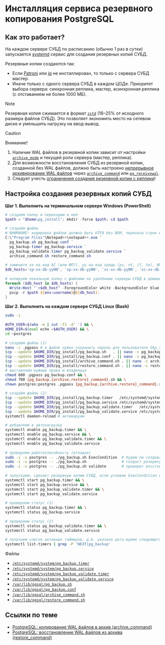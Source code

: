 # Инсталляция сервиса резервного копирования PostgreSQL

## Как это работает?

На каждом сервере СУБД по расписанию (обычно 1 раз в сутки) запускается [systemd](https://en.wikipedia.org/wiki/Systemd) сервис для создания резервных копий СУБД.

Резервные копии создаются так:
* Если [Patroni](https://patroni.readthedocs.io/en/latest/) или [jq](https://jqlang.org/) не инсталлирован, то только с сервера СУБД мастер.
* Иначе только с одного сервера СУБД в каждом ЦОДе. Приоритет выбора сервера: синхронная реплика, мастер, асинхронная реплика (с отставанием не более 1000 МБ).

> [!NOTE]
> Резервная копия сжимается в формат [`zstd`](https://github.com/facebook/zstd) (16–25% от исходного размера файлов СУБД). Это позволяет экономить место на сетевом диске и уменьшить нагрузку на ввод-вывод.

> [!CAUTION]
> Внимание!
> 1. Наличие WAL файлов в резервной копии зависит от настройки [`archive_mode`](https://postgrespro.ru/docs/postgresql/17/runtime-config-wal#GUC-ARCHIVE-MODE) и текущей роли сервера (мастер, реплика).
> 2. Для возможности восстановления СУБД из резервной копии, созданной без WAL файлов, должно быть настроено [непрерывное архивирование WAL файлов](https://postgrespro.ru/docs/postgresql/16/continuous-archiving) 
через [`archive_command`](https://postgrespro.ru/docs/postgresql/16/runtime-config-wal#GUC-ARCHIVE-COMMAND) 
или [`pg_receivewal`](https://postgrespro.ru/docs/postgresql/16/app-pgreceivewal).
> 3. Следует учесть [ограничения создания резервной копии с реплики](https://postgrespro.ru/docs/postgresql/16/app-pgbasebackup)!

## Настройка создания резервных копий СУБД

**Шаг 1. Выполнить на терминальном сервере Windows (PowerShell)**
```powershell
# создаём папку и переходим в неё
$path = "$home\pg_install"; mkdir -force $path; cd $path
 
# создаём файлы
# ВНИМАНИЕ! кодировка файлов должна быть UTF8 без BOM, переносы строк в формате Unix (LF)
C:\"Program Files"\Notepad++\notepad++.exe `
  pg_backup.sh pg_backup.conf `
  pg_backup.timer pg_backup.service `
  pg_backup_validate.timer pg_backup_validate.service `
  archive_command.sh restore_command.sh
 
# замените xx на код АС (или ФП?), yy на код среды (ps, nt, if, te), NN на порядковый номер
$db_hosts='sp-xx-db-yyNN', 'sp-xx-db-yyNN', 'sc-xx-db-yyNN', 'sc-xx-db-yyNN'
 
# копируем локальную папку с файлами на удалённые серверы СУБД в домашнюю папку (Windows -> Linux)
foreach ($db_host in $db_hosts) {
  Write-Host "`n$db_host" -ForegroundColor white -BackgroundColor blue
  pscp -r $path ${env:username}@${db_host}:
}
```

**Шаг 2. Выполнить на каждом сервере СУБД Linux (Bash)**
```bash
sudo -i
 
AUTH_USER=$(who -m | cut -f1 -d' ') && \
HOME_DIR=$(eval echo ~$AUTH_USER) && \
cd ~postgres
 
# создаём файлы (1)
nano -c .pgpass # в файле нужно сохранить пароль для пользователя bkp_replicator
(cp --update $HOME_DIR/pg_install/pg_backup.sh   . || nano -c pg_backup.sh) && \
(cp --update $HOME_DIR/pg_install/pg_backup.conf . || nano -c pg_backup.conf) && \
(cp --update $HOME_DIR/pg_install/archive_command.sh . || nano -c archive_command.sh) && \
(cp --update $HOME_DIR/pg_install/restore_command.sh . || nano -c restore_command.sh)
# выставляем нужные права и владельца
chmod 600 .pgpass pg_backup.conf && \
chmod 700 {pg_backup,{archive,restore}_command}.sh && \
chown postgres:postgres .pgpass {pg_backup,{archive,restore}_command}.sh pg_backup.conf
 
# создаём файлы (2)
(cp --update $HOME_DIR/pg_install/pg_backup.timer   /etc/systemd/system || nano -c /etc/systemd/system/pg_backup.timer) && \
(cp --update $HOME_DIR/pg_install/pg_backup.service /etc/systemd/system || nano -c /etc/systemd/system/pg_backup.service) && \
(cp --update $HOME_DIR/pg_install/pg_backup_validate.timer   /etc/systemd/system || nano -c /etc/systemd/system/pg_backup_validate.timer) && \
(cp --update $HOME_DIR/pg_install/pg_backup_validate.service /etc/systemd/system || nano -c /etc/systemd/system/pg_backup_validate.service) && \
systemctl daemon-reload # активируем
 
# добавляем в автозагрузку
systemctl enable pg_backup.timer && \
systemctl enable pg_backup.service && \
systemctl enable pg_backup_validate.timer && \
systemctl enable pg_backup_validate.service
 
# проверяем работоспособность (отладка)
sudo -i -u postgres -- ./pg_backup.sh ExecCondition  # будем ли создавать или проверять резервную копию с текущего сервера СУБД (см. код возврата)?
sudo -i -u postgres -- ./pg_backup.sh                # создаст резервную копию текущего сервера СУБД (и выведет сообщения на экран)
sudo -i -u postgres -- ./pg_backup.sh validate       # проверит восстанавливаемость резервной копии СУБД (и выведет сообщения на экран)
 
# запускаем; сделает резервную копию СУБД, если условие ExecCondition выполнится (НЕ выведет сообщения на экран)
systemctl start pg_backup.timer && \
systemctl start pg_backup.service && \
systemctl start pg_backup_validate.timer && \
systemctl start pg_backup_validate.service
 
# проверяем статус (1)
systemctl status pg_backup.timer && \
systemctl status pg_backup.service
 
# проверяем статус (2)
systemctl status pg_backup_validate.timer && \
systemctl status pg_backup_validate.service
 
# получаем список активных таймеров, д.б. указана дата-время следующего запуска!
systemctl list-timers | grep -P 'NEXT|pg_backup'
```

Файлы
* [`/etc/systemd/system/pg_backup.timer`](pg_backup.timer)
* [`/etc/systemd/system/pg_backup.service`](pg_backup.service)
* [`/etc/systemd/system/pg_backup_validate.timer`](pg_backup_validate.timer)
* [`/etc/systemd/system/pg_backup_validate.service`](pg_backup_validate.service)
* [`/var/lib/pgsql/pg_backup.sh`](pg_backup.sh)
* [`/var/lib/pgsql/pg_backup.conf`](pg_backup.conf)
* [`/var/lib/pgsql/archive_command.sh`](archive_command.sh)
* [`/var/lib/pgsql/restore_command.sh`](restore_command.sh)

## Ссылки по теме
* [PostgreSQL: копирование WAL файлов в архив (archive_command)](archive_command.md)
* [PostgreSQL: восстановление WAL файлов из архива (restore_command)](restore_command.md)
